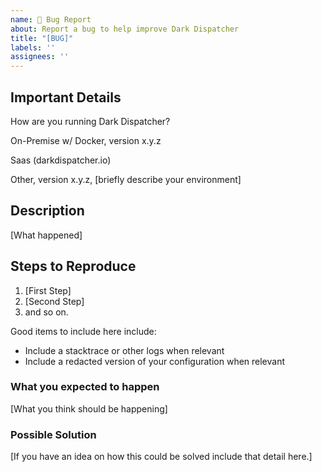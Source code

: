 ```yaml
---
name: 🐞 Bug Report
about: Report a bug to help improve Dark Dispatcher
title: "[BUG]"
labels: ''
assignees: ''
---
```


## Important Details

How are you running Dark Dispatcher?

<!-- Please pick one of the following -->
On-Premise w/ Docker, version x.y.z
<!-- --------------- -->
Saas (darkdispatcher.io)
<!-- --------------- -->
Other, version x.y.z, [briefly describe your environment]
<!-- --------------- -->

## Description

[What happened]

## Steps to Reproduce

1. [First Step]
2. [Second Step]
3. and so on.

Good items to include here include:

- Include a stacktrace or other logs when relevant
- Include a redacted version of your configuration when relevant

### What you expected to happen

[What you think should be happening]

### Possible Solution

[If you have an idea on how this could be solved include that detail here.]
